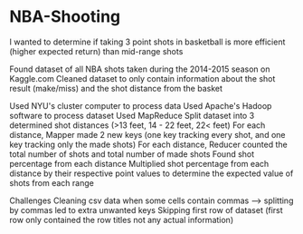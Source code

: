 # NBA-Shooting

I wanted to determine if taking 3 point shots in basketball is more efficient (higher expected return) than mid-range shots

Found dataset of all NBA shots taken during the 2014-2015 season on Kaggle.com 
  Cleaned dataset to only contain information about the shot result (make/miss) and the shot distance from the basket

Used NYU's cluster computer to process data
  Used Apache's Hadoop software to process dataset
  Used MapReduce
    Split dataset into 3 determined shot distances (>13 feet, 14 - 22 feet, 22< feet)
      For each distance, Mapper made 2 new keys (one key tracking every shot, and one key tracking only the made shots)
      For each distance, Reducer counted the total number of shots and total number of made shots
        Found shot percentage from each distance
        Multiplied shot percentage from each distance by their respective point values to determine the expected value of shots from each range
        
Challenges
  Cleaning csv data when some cells contain commas --> splitting by commas led to extra unwanted keys
  Skipping first row of dataset (first row only contained the row titles not any actual information)
  

